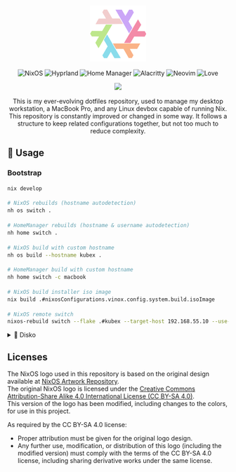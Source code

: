 <div align="center">
    <img width="128" src="./extra/img/snowflake.png"></img>

![NixOS](https://img.shields.io/badge/os-nixos-%2389dceb?style=for-the-badge&logo=nixos&logoColor=white)
![Hyprland](https://img.shields.io/badge/window_manager-hyprland-%23ffb29d?style=for-the-badge&logo=wayland&logoColor=white)
![Home Manager](https://img.shields.io/badge/package_manager-home_manager-%23f2cdcd?style=for-the-badge&logo=nixos&logoColor=white)
![Alacritty](https://img.shields.io/badge/terminal-alacritty-%23b4befe?style=for-the-badge&logo=alacritty&logoColor=white)
![Neovim](https://img.shields.io/badge/editor-neovim-%23f5e0dc?style=for-the-badge&color=a6e3a1&logo=neovim&logoColor=white)
![Love](https://img.shields.io/static/v1?logoColor=d8dee9&label=Built%20With&message=Love%20%E2%9D%A4%EF%B8%8F&color=cba6f7&style=for-the-badge)

<img width="512" src="https://raw.githubusercontent.com/catppuccin/catppuccin/main/assets/palette/macchiato.png"></img>

This is my ever-evolving dotfiles repository, used to manage my desktop workstation, a MacBook Pro, and any Linux devbox capable of running Nix.
This repository is constantly improved or changed in some way.
It follows a structure to keep related configurations together, but not too much to reduce complexity.

</div>

## 🚀 Usage

### Bootstrap

```bash
nix develop

# NixOS rebuilds (hostname autodetection)
nh os switch .

# HomeManager rebuilds (hostname & username autodetection)
nh home switch .

# NixOS build with custom hostname
nh os build --hostname kubex .

# HomeManager build with custom hostname
nh home switch -c macbook

# NixOS build installer iso image
nix build .#nixosConfigurations.vinox.config.system.build.isoImage

# NixOS remote switch
nixos-rebuild switch --flake .#kubex --target-host 192.168.55.10 --use-remote-sudo
```

<details>
    <summary>💽 Disko</summary>
<br>

Disko is used to provision disks, it creates automatically the `filsystems` configuration.

```bash
# Run disko from an installer
sudo nix run github:nix-community/disko --no-write-lock-file -- --mode zap_create_mount ./hosts/zion/disko.nix

# After this nixos can be installed
sudo nixos-install --flake .#zion
```

</details>

## Licenses

The NixOS logo used in this repository is based on the original design available at [NixOS Artwork Repository](https://github.com/NixOS/nixos-artwork/blob/master/logo/nix-snowflake-colours.svg).  
The original NixOS logo is licensed under the [Creative Commons Attribution-Share Alike 4.0 International License (CC BY-SA 4.0)](https://creativecommons.org/licenses/by-sa/4.0/).  
This version of the logo has been modified, including changes to the colors, for use in this project.

As required by the CC BY-SA 4.0 license:
- Proper attribution must be given for the original logo design.
- Any further use, modification, or distribution of this logo (including the modified version) must comply with the terms of the CC BY-SA 4.0 license, including sharing derivative works under the same license.
